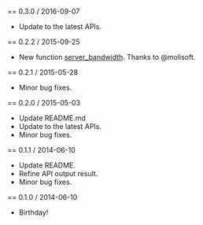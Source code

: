 == 0.3.0 / 2016-09-07

* Update to the latest APIs.

== 0.2.2 / 2015-09-25

* New function [server_bandwidth](https://www.vultr.com/api/#server_bandwidth).
  Thanks to @molisoft.

== 0.2.1 / 2015-05-28

* Minor bug fixes.

== 0.2.0 / 2015-05-03

* Update README.md
* Update to the latest APIs.
* Minor bug fixes.

== 0.1.1 / 2014-06-10

* Update README.
* Refine API output result.
* Minor bug fixes.

== 0.1.0 / 2014-06-10

* Birthday!
